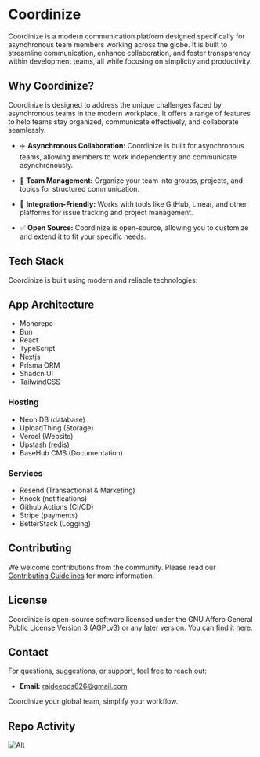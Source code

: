 # Coordinize

Coordinize is a modern communication platform designed specifically for asynchronous team members working across the globe. It is built to streamline communication, enhance collaboration, and foster transparency within development teams, all while focusing on simplicity and productivity.

## Why Coordinize?

Coordinize is designed to address the unique challenges faced by asynchronous teams in the modern workplace. It offers a range of features to help teams stay organized, communicate effectively, and collaborate seamlessly.

- ✈️ **Asynchronous Collaboration:** Coordinize is built for asynchronous teams, allowing members to work independently and communicate asynchronously.

- 🤝 **Team Management:** Organize your team into groups, projects, and topics for structured communication.

- 🔁 **Integration-Friendly:** Works with tools like GitHub, Linear, and other platforms for issue tracking and project management.

- ✅ **Open Source:** Coordinize is open-source, allowing you to customize and extend it to fit your specific needs.

## Tech Stack

Coordinize is built using modern and reliable technologies:

## App Architecture

- Monorepo
- Bun
- React
- TypeScript
- Nextjs
- Prisma ORM
- Shadcn UI
- TailwindCSS

### Hosting

- Neon DB (database)
- UploadThing (Storage)
- Vercel (Website)
- Upstash (redis)
- BaseHub CMS (Documentation)

### Services

- Resend (Transactional & Marketing)
- Knock (notifications)
- Github Actions (CI/CD)
- Stripe (payments)
- BetterStack (Logging)

## Contributing

We welcome contributions from the community. Please read our [Contributing Guidelines](https://github.com/Coordinize/coordinize/blob/main/.github/CONTRIBUTING.md) for more information.

## License

Coordinize is open-source software licensed under the GNU Affero General Public License Version 3 (AGPLv3) or any later version. You can [find it here](https://github.com/Coordinize/coordinize/blob/main/LICENSE).

## Contact

For questions, suggestions, or support, feel free to reach out:

- **Email:** [rajdeepds626@gmail.com](mailto:rajdeepds626@gmail.com)

Coordinize your global team, simplify your workflow.

## Repo Activity

![Alt](https://repobeats.axiom.co/api/embed/9c53d1ddae02846e54135793035500f3cacfb5e7.svg "Repobeats analytics image")